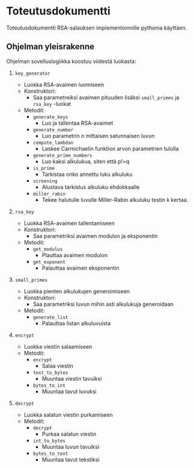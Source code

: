 # Toteutusdokumentti

Toteutusdokumentti RSA-salauksen implementoinnille pythonia käyttäen.

## Ohjelman yleisrakenne

Ohjelman sovelluslogiikka koostuu viidestä luokasta:

1. `key_generator`
   - Luokka RSA-avaimen luomiseen
   - Konstruktori:
      - Saa parametreiksi avaimen pituuden lisäksi `small_primes` ja `rsa_key` -luokat
   - Metodit:
      - `generate_keys`
          - Luo ja tallentaa RSA-avaimet
      - `generate_number`
          - Luo parametrin n mittaisen satunnaisen luvun
      - `compute_lambdan`
          - Laskee Carmichaelin funktion arvon parametrien tulolla
      - `generate_prime_numbers`
          - Luo kaksi alkulukua, siten että p!=q
      - `is_prime`
          - Tarkistaa onko annettu luku alkuluku
      - `screening`
          - Alustava tarkistus alkuluku ehdokkaalle
      - `miller_rabin`
          - Tekee halutulle luvulle Miller-Rabin alkuluku testin k kertaa.

2. `rsa_key`
    - Luokka RSA-avaimen tallentamiseen
    - Konstruktori:
        - Saa parametriksi avaimen modulon ja eksponentin
    - Metodit:
        - `get_modulus`
           - Plauttaa avaimen modulon
        - `get_exponent`
           - Palauttaa avaimen eksponentin


3. `small_primes`
    - Luokka pienten alkulukujen generoimiseen
    - Konstruktori:
        - Saa parametriksi luvun mihin asti alkulukuja generoidaan
    - Metodit:
        - `generate_list`
            - Palauttaa listan alkuluvuista


4. `encrypt`
    - Luokka viestin salaamiseen
    - Metodit:
        - `encrypt`
            - Salaa viestin
        - `text_to_bytes`
            - Muuntaa viestin tavuiksi
        - `bytes_to_int`
            - Muuntaa tavut luvuksi

5. `decrypt`
    - Luokka salatun viestin purkamiseen
    - Metodit:
        - `decrypt`
            - Purkaa salatun viestin
        - `int_to_bytes`
            - Muuntaa luvun tavuiksi
        - `bytes_to_text`
            - Muuntaa tavut tekstiksi
           
       


